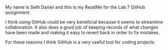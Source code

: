 My name is Seth Daniel and this is my ReadMe for the Lab 7 GitHub assignment.

I think using GitHub could be very beneficial because it seems to streamline collaboration.
It also does a good job of keeping records of what changes have been made and making it easy to revert back in order to fix mistakes. 

For these reasons I think GitHub is a very useful tool for coding projects.
 
